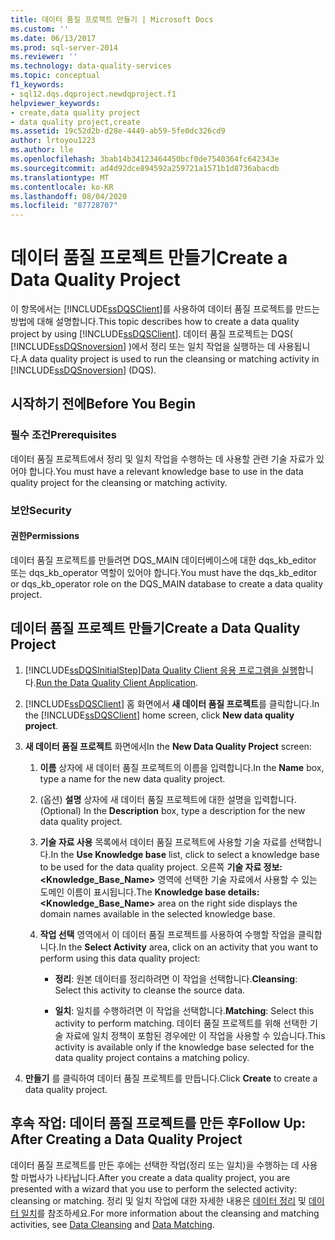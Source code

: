 ```yaml
---
title: 데이터 품질 프로젝트 만들기 | Microsoft Docs
ms.custom: ''
ms.date: 06/13/2017
ms.prod: sql-server-2014
ms.reviewer: ''
ms.technology: data-quality-services
ms.topic: conceptual
f1_keywords:
- sql12.dqs.dqproject.newdqproject.f1
helpviewer_keywords:
- create,data quality project
- data quality project,create
ms.assetid: 19c52d2b-d28e-4449-ab59-5fe0dc326cd9
author: lrtoyou1223
ms.author: lle
ms.openlocfilehash: 3bab14b34123464450bcf0de7540364fc642343e
ms.sourcegitcommit: ad4d92dce894592a259721a1571b1d8736abacdb
ms.translationtype: MT
ms.contentlocale: ko-KR
ms.lasthandoff: 08/04/2020
ms.locfileid: "87728707"
---
```

# <a name="create-a-data-quality-project"></a><span data-ttu-id="d4761-102">데이터 품질 프로젝트 만들기</span><span class="sxs-lookup"><span data-stu-id="d4761-102">Create a Data Quality Project</span></span>
  <span data-ttu-id="d4761-103">이 항목에서는 [!INCLUDE[ssDQSClient](../includes/ssdqsclient-md.md)]를 사용하여 데이터 품질 프로젝트를 만드는 방법에 대해 설명합니다.</span><span class="sxs-lookup"><span data-stu-id="d4761-103">This topic describes how to create a data quality project by using [!INCLUDE[ssDQSClient](../includes/ssdqsclient-md.md)].</span></span> <span data-ttu-id="d4761-104">데이터 품질 프로젝트는 DQS( [!INCLUDE[ssDQSnoversion](../includes/ssdqsnoversion-md.md)] )에서 정리 또는 일치 작업을 실행하는 데 사용됩니다.</span><span class="sxs-lookup"><span data-stu-id="d4761-104">A data quality project is used to run the cleansing or matching activity in [!INCLUDE[ssDQSnoversion](../includes/ssdqsnoversion-md.md)] (DQS).</span></span>  
  
##  <a name="before-you-begin"></a><a name="BeforeYouBegin"></a> <span data-ttu-id="d4761-105">시작하기 전에</span><span class="sxs-lookup"><span data-stu-id="d4761-105">Before You Begin</span></span>  
  
###  <a name="prerequisites"></a><a name="Prerequisites"></a> <span data-ttu-id="d4761-106">필수 조건</span><span class="sxs-lookup"><span data-stu-id="d4761-106">Prerequisites</span></span>  
 <span data-ttu-id="d4761-107">데이터 품질 프로젝트에서 정리 및 일치 작업을 수행하는 데 사용할 관련 기술 자료가 있어야 합니다.</span><span class="sxs-lookup"><span data-stu-id="d4761-107">You must have a relevant knowledge base to use in the data quality project for the cleansing or matching activity.</span></span>  
  
###  <a name="security"></a><a name="Security"></a> <span data-ttu-id="d4761-108">보안</span><span class="sxs-lookup"><span data-stu-id="d4761-108">Security</span></span>  
  
####  <a name="permissions"></a><a name="Permissions"></a> <span data-ttu-id="d4761-109">권한</span><span class="sxs-lookup"><span data-stu-id="d4761-109">Permissions</span></span>  
 <span data-ttu-id="d4761-110">데이터 품질 프로젝트를 만들려면 DQS_MAIN 데이터베이스에 대한 dqs_kb_editor 또는 dqs_kb_operator 역할이 있어야 합니다.</span><span class="sxs-lookup"><span data-stu-id="d4761-110">You must have the dqs_kb_editor or dqs_kb_operator role on the DQS_MAIN database to create a data quality project.</span></span>  
  
##  <a name="create-a-data-quality-project"></a><a name="Create"></a><span data-ttu-id="d4761-111">데이터 품질 프로젝트 만들기</span><span class="sxs-lookup"><span data-stu-id="d4761-111">Create a Data Quality Project</span></span>  
  
1.  [!INCLUDE[ssDQSInitialStep](../includes/ssdqsinitialstep-md.md)]<span data-ttu-id="d4761-112">[Data Quality Client 응용 프로그램을 실행](../../2014/data-quality-services/run-the-data-quality-client-application.md)합니다.</span><span class="sxs-lookup"><span data-stu-id="d4761-112">[Run the Data Quality Client Application](../../2014/data-quality-services/run-the-data-quality-client-application.md).</span></span>  
  
2.  <span data-ttu-id="d4761-113">[!INCLUDE[ssDQSClient](../includes/ssdqsclient-md.md)] 홈 화면에서 **새 데이터 품질 프로젝트**를 클릭합니다.</span><span class="sxs-lookup"><span data-stu-id="d4761-113">In the [!INCLUDE[ssDQSClient](../includes/ssdqsclient-md.md)] home screen, click **New data quality project**.</span></span>  
  
3.  <span data-ttu-id="d4761-114">**새 데이터 품질 프로젝트** 화면에서</span><span class="sxs-lookup"><span data-stu-id="d4761-114">In the **New Data Quality Project** screen:</span></span>  
  
    1.  <span data-ttu-id="d4761-115">**이름** 상자에 새 데이터 품질 프로젝트의 이름을 입력합니다.</span><span class="sxs-lookup"><span data-stu-id="d4761-115">In the **Name** box, type a name for the new data quality project.</span></span>  
  
    2.  <span data-ttu-id="d4761-116">(옵션) **설명** 상자에 새 데이터 품질 프로젝트에 대한 설명을 입력합니다.</span><span class="sxs-lookup"><span data-stu-id="d4761-116">(Optional) In the **Description** box, type a description for the new data quality project.</span></span>  
  
    3.  <span data-ttu-id="d4761-117">**기술 자료 사용** 목록에서 데이터 품질 프로젝트에 사용할 기술 자료를 선택합니다.</span><span class="sxs-lookup"><span data-stu-id="d4761-117">In the **Use Knowledge base** list, click to select a knowledge base to be used for the data quality project.</span></span> <span data-ttu-id="d4761-118">오른쪽 **기술 자료 정보: <Knowledge_Base_Name>** 영역에 선택한 기술 자료에서 사용할 수 있는 도메인 이름이 표시됩니다.</span><span class="sxs-lookup"><span data-stu-id="d4761-118">The **Knowledge base details: <Knowledge_Base_Name>** area on the right side displays the domain names available in the selected knowledge base.</span></span>  
  
    4.  <span data-ttu-id="d4761-119">**작업 선택** 영역에서 이 데이터 품질 프로젝트를 사용하여 수행할 작업을 클릭합니다.</span><span class="sxs-lookup"><span data-stu-id="d4761-119">In the **Select Activity** area, click on an activity that you want to perform using this data quality project:</span></span>  
  
        -   <span data-ttu-id="d4761-120">**정리**: 원본 데이터를 정리하려면 이 작업을 선택합니다.</span><span class="sxs-lookup"><span data-stu-id="d4761-120">**Cleansing**: Select this activity to cleanse the source data.</span></span>  
  
        -   <span data-ttu-id="d4761-121">**일치**: 일치를 수행하려면 이 작업을 선택합니다.</span><span class="sxs-lookup"><span data-stu-id="d4761-121">**Matching**: Select this activity to perform matching.</span></span> <span data-ttu-id="d4761-122">데이터 품질 프로젝트를 위해 선택한 기술 자료에 일치 정책이 포함된 경우에만 이 작업을 사용할 수 있습니다.</span><span class="sxs-lookup"><span data-stu-id="d4761-122">This activity is available only if the knowledge base selected for the data quality project contains a matching policy.</span></span>  
  
4.  <span data-ttu-id="d4761-123">**만들기** 를 클릭하여 데이터 품질 프로젝트를 만듭니다.</span><span class="sxs-lookup"><span data-stu-id="d4761-123">Click **Create** to create a data quality project.</span></span>  
  
##  <a name="follow-up-after-creating-a-data-quality-project"></a><a name="FollowUp"></a> <span data-ttu-id="d4761-124">후속 작업: 데이터 품질 프로젝트를 만든 후</span><span class="sxs-lookup"><span data-stu-id="d4761-124">Follow Up: After Creating a Data Quality Project</span></span>  
 <span data-ttu-id="d4761-125">데이터 품질 프로젝트를 만든 후에는 선택한 작업(정리 또는 일치)을 수행하는 데 사용할 마법사가 나타납니다.</span><span class="sxs-lookup"><span data-stu-id="d4761-125">After you create a data quality project, you are presented with a wizard that you use to perform the selected activity: cleansing or matching.</span></span> <span data-ttu-id="d4761-126">정리 및 일치 작업에 대한 자세한 내용은 [데이터 정리](../../2014/data-quality-services/data-cleansing.md) 및 [데이터 일치](../../2014/data-quality-services/data-matching.md)를 참조하세요.</span><span class="sxs-lookup"><span data-stu-id="d4761-126">For more information about the cleansing and matching activities, see [Data Cleansing](../../2014/data-quality-services/data-cleansing.md) and [Data Matching](../../2014/data-quality-services/data-matching.md).</span></span>  
  
  
